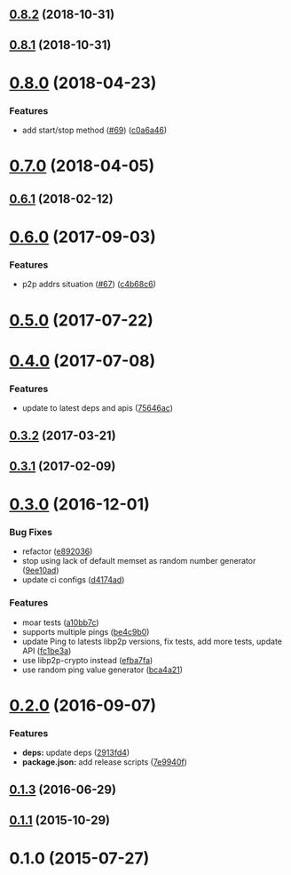 <a name="0.8.2"></a>
## [0.8.2](https://github.com/libp2p/js-libp2p-ping/compare/v0.8.1...v0.8.2) (2018-10-31)



<a name="0.8.1"></a>
## [0.8.1](https://github.com/libp2p/js-libp2p-ping/compare/v0.8.0...v0.8.1) (2018-10-31)



<a name="0.8.0"></a>
# [0.8.0](https://github.com/libp2p/js-libp2p-ping/compare/v0.7.0...v0.8.0) (2018-04-23)


### Features

* add start/stop method ([#69](https://github.com/libp2p/js-libp2p-ping/issues/69)) ([c0a6a46](https://github.com/libp2p/js-libp2p-ping/commit/c0a6a46))



<a name="0.7.0"></a>
# [0.7.0](https://github.com/libp2p/js-libp2p-ping/compare/v0.6.1...v0.7.0) (2018-04-05)



<a name="0.6.1"></a>
## [0.6.1](https://github.com/libp2p/js-libp2p-ping/compare/v0.6.0...v0.6.1) (2018-02-12)



<a name="0.6.0"></a>
# [0.6.0](https://github.com/libp2p/js-libp2p-ping/compare/v0.5.0...v0.6.0) (2017-09-03)


### Features

* p2p addrs situation ([#67](https://github.com/libp2p/js-libp2p-ping/issues/67)) ([c4b68c6](https://github.com/libp2p/js-libp2p-ping/commit/c4b68c6))



<a name="0.5.0"></a>
# [0.5.0](https://github.com/libp2p/js-libp2p-ping/compare/v0.4.0...v0.5.0) (2017-07-22)



<a name="0.4.0"></a>
# [0.4.0](https://github.com/libp2p/js-libp2p-ping/compare/v0.3.2...v0.4.0) (2017-07-08)


### Features

* update to latest deps and apis ([75646ac](https://github.com/libp2p/js-libp2p-ping/commit/75646ac))



<a name="0.3.2"></a>
## [0.3.2](https://github.com/libp2p/js-libp2p-ping/compare/v0.3.1...v0.3.2) (2017-03-21)



<a name="0.3.1"></a>
## [0.3.1](https://github.com/libp2p/js-libp2p-ping/compare/v0.3.0...v0.3.1) (2017-02-09)



<a name="0.3.0"></a>
# [0.3.0](https://github.com/libp2p/js-libp2p-ping/compare/v0.2.0...v0.3.0) (2016-12-01)


### Bug Fixes

* refactor ([e892036](https://github.com/libp2p/js-libp2p-ping/commit/e892036))
* stop using lack of default memset as random number generator ([9ee10ad](https://github.com/libp2p/js-libp2p-ping/commit/9ee10ad))
* update ci configs ([d4174ad](https://github.com/libp2p/js-libp2p-ping/commit/d4174ad))


### Features

* moar tests ([a10bb7c](https://github.com/libp2p/js-libp2p-ping/commit/a10bb7c))
* supports multiple pings ([be4c9b0](https://github.com/libp2p/js-libp2p-ping/commit/be4c9b0))
* update Ping to latests libp2p versions, fix tests, add more tests, update API ([fc1be3a](https://github.com/libp2p/js-libp2p-ping/commit/fc1be3a))
* use libp2p-crypto instead ([efba7fa](https://github.com/libp2p/js-libp2p-ping/commit/efba7fa))
* use random ping value generator ([bca4a21](https://github.com/libp2p/js-libp2p-ping/commit/bca4a21))



<a name="0.2.0"></a>
# [0.2.0](https://github.com/libp2p/js-libp2p-ping/compare/v0.1.3...v0.2.0) (2016-09-07)


### Features

* **deps:** update deps ([2913fd4](https://github.com/libp2p/js-libp2p-ping/commit/2913fd4))
* **package.json:** add release scripts ([7e9940f](https://github.com/libp2p/js-libp2p-ping/commit/7e9940f))



<a name="0.1.3"></a>
## [0.1.3](https://github.com/libp2p/js-libp2p-ping/compare/v0.1.1...v0.1.3) (2016-06-29)



<a name="0.1.1"></a>
## [0.1.1](https://github.com/libp2p/js-libp2p-ping/compare/v0.1.0...v0.1.1) (2015-10-29)



<a name="0.1.0"></a>
# 0.1.0 (2015-07-27)



